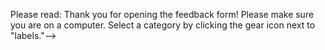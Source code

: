 Please read: Thank you for opening the feedback form!
Please make sure you are on a computer. Select a category by clicking the gear icon next to "labels."-->
